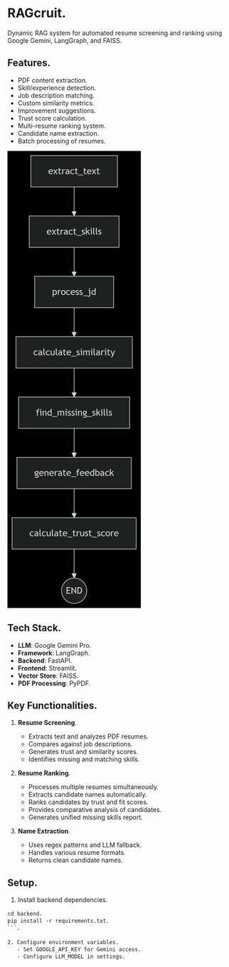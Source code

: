 # RAGcruit.  
Dynamic RAG system for automated resume screening and ranking using Google Gemini, LangGraph, and FAISS.  

## Features.  
- PDF content extraction.  
- Skill/experience detection.  
- Job description matching.  
- Custom similarity metrics.  
- Improvement suggestions.  
- Trust score calculation.  
- Multi-resume ranking system.  
- Candidate name extraction.  
- Batch processing of resumes.  

![alt text](deepseek_mermaid_20250628_086006.png)
## Tech Stack.  
- **LLM**: Google Gemini Pro.  
- **Framework**: LangGraph.  
- **Backend**: FastAPI.  
- **Frontend**: Streamlit.  
- **Vector Store**: FAISS.  
- **PDF Processing**: PyPDF.  

## Key Functionalities.  
1. **Resume Screening**.  
   - Extracts text and analyzes PDF resumes.  
   - Compares against job descriptions.  
   - Generates trust and similarity scores.  
   - Identifies missing and matching skills.  

2. **Resume Ranking**.  
   - Processes multiple resumes simultaneously.  
   - Extracts candidate names automatically.  
   - Ranks candidates by trust and fit scores.  
   - Provides comparative analysis of candidates.  
   - Generates unified missing skills report.  

3. **Name Extraction**.  
   - Uses regex patterns and LLM fallback.  
   - Handles various resume formats.  
   - Returns clean candidate names.  

## Setup.  

1. Install backend dependencies.  
```bash.  
cd backend.  
pip install -r requirements.txt.  
```.  

2. Configure environment variables.  
   - Set GOOGLE_API_KEY for Gemini access.  
   - Configure LLM_MODEL in settings.  

